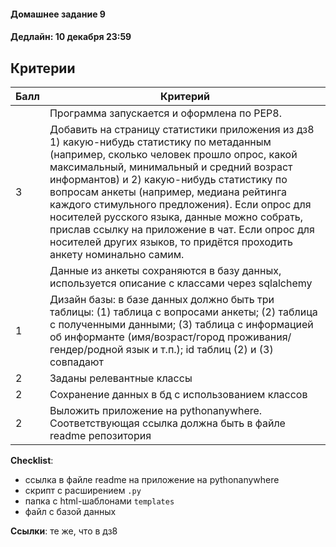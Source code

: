 #### Домашнее задание 9

#### Дедлайн: 10 декабря 23:59

## Критерии

|Балл|Критерий|
|----|--------|
||Программа запускается и оформлена по PEP8.|
|3|Добавить на страницу статистики приложения из дз8 1) какую-нибудь статистику по метаданным (например, сколько человек прошло опрос, какой максимальный, минимальный и средний возраст информантов) и 2) какую-нибудь статистику по вопросам анкеты (например, медиана рейтинга каждого стимульного предложения). Если опрос для носителей русского языка, данные можно собрать, прислав ссылку на приложение в чат. Если опрос для носителей других языков, то придётся проходить анкету номинально самим. |
||Данные из анкеты сохраняются в базу данных, используется описание с классами через sqlalchemy|
|1|Дизайн базы: в базе данных должно быть три таблицы: (1) таблица с вопросами анкеты; (2) таблица с полученными данными; (3) таблица с информацией об информанте (имя/возраст/город проживания/гендер/родной язык и т.п.); id таблиц (2) и (3) совпадают|
|2|Заданы релевантные классы|
|2|Сохранение данных в бд с использованием классов|
|2|Выложить приложение на pythonanywhere. Соответствующая ссылка должна быть в файле readme репозитория|

**Checklist**:
- ссылка в файле readme на приложение на pythonanywhere 
- скрипт с расширением `.py`
- папка с html-шаблонами `templates`
- файл с базой данных

**Ссылки**: те же, что в дз8
